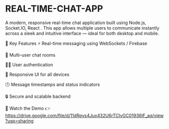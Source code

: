# REAL-TIME-CHAT-APP
A modern, responsive real-time chat application built using  Node.js, Socket.IO, React . This app allows multiple users to communicate instantly across a sleek and intuitive interface — ideal for both desktop and mobile.

🔑 Key Features
⚡ Real-time messaging using WebSockets / Firebase

👥 Multi-user chat rooms

🧑‍💻 User authentication

📱 Responsive UI for all devices

🕒 Message timestamps and status indicators

🔒 Secure and scalable backend

🎥 Watch the Demo
👉https://drive.google.com/file/d/11dRpys4Jux432U6rTCIvGC01936lF_aq/view?usp=sharing

